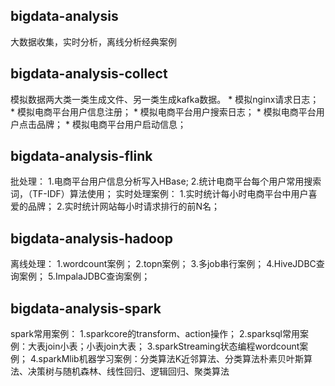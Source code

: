 ## bigdata-analysis
  大数据收集，实时分析，离线分析经典案例

## bigdata-analysis-collect
  模拟数据两大类一类生成文件、另一类生成kafka数据。
    * 模拟nginx请求日志；
    * 模拟电商平台用户信息注册；
    * 模拟电商平台用户搜索日志；
    * 模拟电商平台用户点击品牌；
    * 模拟电商平台用户启动信息；
    
## bigdata-analysis-flink
  批处理：
  1.电商平台用户信息分析写入HBase;
  2.统计电商平台每个用户常用搜索词，（TF-IDF）算法使用；
  实时处理案例：
  1.实时统计每小时电商平台中用户喜爱的品牌；
  2.实时统计网站每小时请求排行的前N名；

## bigdata-analysis-hadoop
  离线处理：
  1.wordcount案例；
  2.topn案例；
  3.多job串行案例；
  4.HiveJDBC查询案例；
  5.ImpalaJDBC查询案例；

## bigdata-analysis-spark
  spark常用案例：
  1.sparkcore的transform、action操作；
  2.sparksql常用案例：大表join小表；小表join大表；
  3.sparkStreaming状态编程wordcount案例；
  4.sparkMlib机器学习案例：分类算法K近邻算法、分类算法朴素贝叶斯算法、决策树与随机森林、线性回归、逻辑回归、聚类算法
